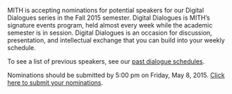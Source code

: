 MITH is accepting nominations for potential speakers for our Digital Dialogues series in the Fall 2015 semester. Digital Dialogues is MITH’s signature events program, held almost every week while the academic semester is in session. Digital Dialogues is an occasion for discussion, presentation, and intellectual exchange that you can build into your weekly schedule.

To see a list of previous speakers, see our [past dialogue schedules](http://mith.umd.edu/digital-dialogues/past-dialogue-schedules/).

Nominations should be submitted by 5:00 pm on Friday, May 8, 2015. [Click here to submit your nominations](https://docs.google.com/forms/d/10luupm5p_c9UA2bpdxyhn7WaL2Rn22SdVWa9148Zweo/viewform).